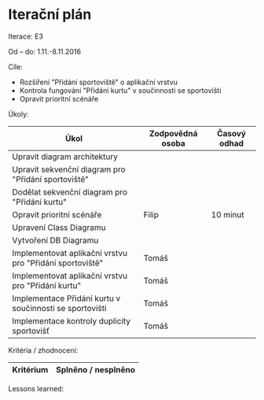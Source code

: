 <h1>Iterační plán</h1>
Iterace: E3  

Od – do: 1.11.-8.11.2016


Cíle:
- Rozšíření "Přidání sportoviště" o aplikační vrstvu
- Kontrola fungování "Přidání kurtu" v součinnosti se sportovišti
- Opravit prioritní scénáře 

Úkoly:

|Úkol|	Zodpovědná osoba|	Časový odhad|
|---|---|---|
|Upravit diagram architektury|||
|Upravit sekvenční diagram pro "Přidání sportoviště"|||
|Dodělat sekvenční diagram pro "Přidání kurtu"|||
|Opravit prioritní scénáře|Filip|10 minut|
|Upravení Class Diagramu|||
|Vytvoření DB Diagramu|||
|Implementovat aplikační vrstvu pro "Přidání sportoviště"|Tomáš||
|Implementovat aplikační vrstvu pro "Přidání kurtu"|Tomáš||
|Implementace Přidání kurtu v součinnosti se sportovišti|Tomáš||
|Implementace kontroly duplicity sportovišť|Tomáš||


Kritéria / zhodnocení:

|Kritérium	|Splněno / nesplněno|
|---|---|



Lessons learned:
